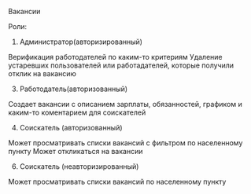 Вакансии

Роли: 
1) Администратор(авторизированный)

Верификация работодателей по каким-то критериям
Удаление устаревших пользователей или работадателей, которые получили отклик на вакансию 

3) Работодатель(авторизованный)

Создает вакансии с описанием зарплаты, обязанностей, графиком и каким-то коментарием для соискателей

4) Соискатель (авторизованный)

Может просматривать списки вакансий с фильтром по населенному пункту
Может откликаться на вакансии

6) Соискатель (неавторизированный)

Может просматривать списки вакансий по населенному пункту


